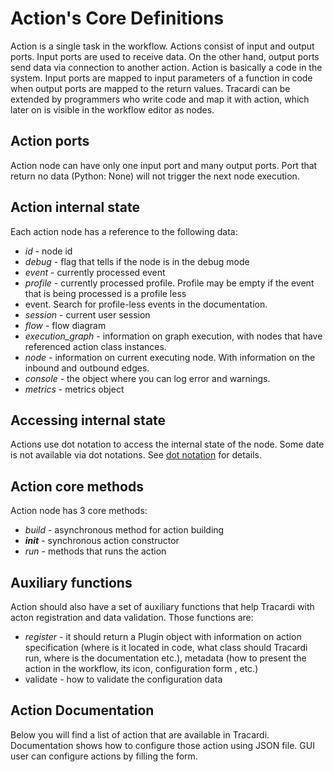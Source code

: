 # Action's Core Definitions

Action is a single task in the workflow. Actions consist of input and output ports. Input ports are used to receive
data. On the other hand, output ports send data via connection to another action. Action is basically a code in the
system. Input ports are mapped to input parameters of a function in code when output ports are mapped to the return
values. Tracardi can be extended by programmers who write code and map it with action, which later on is visible in the
workflow editor as nodes.

## Action ports

Action node can have only one input port and many output ports. Port that return no data (Python: None) will not 
trigger the next node execution.

## Action internal state

Each action node has a reference to the following data:

* *id* - node id
* *debug* - flag that tells if the node is in the debug mode
* *event* - currently processed event
* *profile* - currently processed profile. Profile may be empty if the event that is being processed is a profile less 
* event. Search for profile-less events in the documentation.
* *session* - current user session
* *flow*  - flow diagram
* *execution_graph* - information on graph execution, with nodes that have referenced action class instances. 
* *node* - information on current executing node. With information on the inbound and outbound edges.
* *console* - the object where you can log error and warnings.
* *metrics* - metrics object

## Accessing internal state

Actions use dot notation to access the internal state of the node. Some date is not available via dot notations. See
[dot notation](../../../codings/dot_notation.md) for details.


## Action core methods

Action node has 3 core methods:

* *build* - asynchronous method for action building
* *__init__* -  synchronous action constructor
* *run* - methods that runs the action 

## Auxiliary functions

Action should also have a set of auxiliary functions that help Tracardi with acton registration and data validation. 
Those functions are:

* *register* - it should return a Plugin object with information on action specification (where is it located in code, 
  what class should Tracardi run, where is the documentation etc.), metadata (how to present the action in the workflow, 
  its icon, configuration form , etc.)
* validate -  how to validate the configuration data

## Action Documentation

Below you will find a list of action that are available in Tracardi. Documentation shows how to configure those action using
JSON file. GUI user can configure actions by filling the form. 
